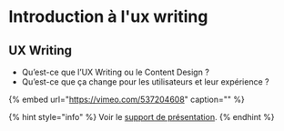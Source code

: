 # Introduction à l'ux writing

## UX Writing

* Qu’est-ce que l’UX Writing ou le Content Design ?
* Qu’est-ce que ça change pour les utilisateurs et leur expérience ?

{% embed url="https://vimeo.com/537204608" caption="" %}

{% hint style="info" %}
Voir le [support de présentation](https://docs.google.com/presentation/d/1XPTx51eUtDF5bC4EpPkSBVchmp_hizruNz2Uc7AsOU8/edit#slide=id.gd0fabeefa8_0_12).
{% endhint %}

